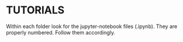 TUTORIALS
==========
Within each folder look for the jupyter-notebook files (.ipynb). They are properly numbered. Follow them accordingly.

